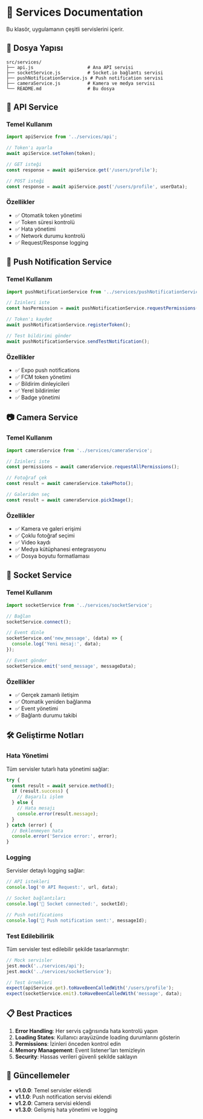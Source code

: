 # 🔧 Services Documentation

Bu klasör, uygulamanın çeşitli servislerini içerir.

## 📁 Dosya Yapısı

```
src/services/
├── api.js                    # Ana API servisi
├── socketService.js          # Socket.io bağlantı servisi
├── pushNotificationService.js # Push notification servisi
├── cameraService.js          # Kamera ve medya servisi
└── README.md                 # Bu dosya
```

## 🔌 API Service

### Temel Kullanım

```javascript
import apiService from '../services/api';

// Token'ı ayarla
await apiService.setToken(token);

// GET isteği
const response = await apiService.get('/users/profile');

// POST isteği
const response = await apiService.post('/users/profile', userData);
```

### Özellikler

- ✅ Otomatik token yönetimi
- ✅ Token süresi kontrolü
- ✅ Hata yönetimi
- ✅ Network durumu kontrolü
- ✅ Request/Response logging

## 🔔 Push Notification Service

### Temel Kullanım

```javascript
import pushNotificationService from '../services/pushNotificationService';

// İzinleri iste
const hasPermission = await pushNotificationService.requestPermissions();

// Token'ı kaydet
await pushNotificationService.registerToken();

// Test bildirimi gönder
await pushNotificationService.sendTestNotification();
```

### Özellikler

- ✅ Expo push notifications
- ✅ FCM token yönetimi
- ✅ Bildirim dinleyicileri
- ✅ Yerel bildirimler
- ✅ Badge yönetimi

## 📷 Camera Service

### Temel Kullanım

```javascript
import cameraService from '../services/cameraService';

// İzinleri iste
const permissions = await cameraService.requestAllPermissions();

// Fotoğraf çek
const result = await cameraService.takePhoto();

// Galeriden seç
const result = await cameraService.pickImage();
```

### Özellikler

- ✅ Kamera ve galeri erişimi
- ✅ Çoklu fotoğraf seçimi
- ✅ Video kaydı
- ✅ Medya kütüphanesi entegrasyonu
- ✅ Dosya boyutu formatlaması

## 🔌 Socket Service

### Temel Kullanım

```javascript
import socketService from '../services/socketService';

// Bağlan
socketService.connect();

// Event dinle
socketService.on('new_message', (data) => {
  console.log('Yeni mesaj:', data);
});

// Event gönder
socketService.emit('send_message', messageData);
```

### Özellikler

- ✅ Gerçek zamanlı iletişim
- ✅ Otomatik yeniden bağlanma
- ✅ Event yönetimi
- ✅ Bağlantı durumu takibi

## 🛠️ Geliştirme Notları

### Hata Yönetimi

Tüm servisler tutarlı hata yönetimi sağlar:

```javascript
try {
  const result = await service.method();
  if (result.success) {
    // Başarılı işlem
  } else {
    // Hata mesajı
    console.error(result.message);
  }
} catch (error) {
  // Beklenmeyen hata
  console.error('Service error:', error);
}
```

### Logging

Servisler detaylı logging sağlar:

```javascript
// API istekleri
console.log('🌐 API Request:', url, data);

// Socket bağlantıları
console.log('🔌 Socket connected:', socketId);

// Push notifications
console.log('📱 Push notification sent:', messageId);
```

### Test Edilebilirlik

Tüm servisler test edilebilir şekilde tasarlanmıştır:

```javascript
// Mock servisler
jest.mock('../services/api');
jest.mock('../services/socketService');

// Test örnekleri
expect(apiService.get).toHaveBeenCalledWith('/users/profile');
expect(socketService.emit).toHaveBeenCalledWith('message', data);
```

## 📋 Best Practices

1. **Error Handling**: Her servis çağrısında hata kontrolü yapın
2. **Loading States**: Kullanıcı arayüzünde loading durumlarını gösterin
3. **Permissions**: İzinleri önceden kontrol edin
4. **Memory Management**: Event listener'ları temizleyin
5. **Security**: Hassas verileri güvenli şekilde saklayın

## 🔄 Güncellemeler

- **v1.0.0**: Temel servisler eklendi
- **v1.1.0**: Push notification servisi eklendi
- **v1.2.0**: Camera servisi eklendi
- **v1.3.0**: Gelişmiş hata yönetimi ve logging
